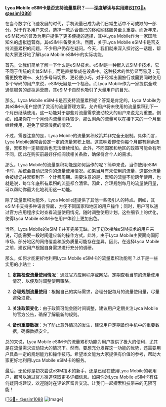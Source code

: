 **Lyca Mobile eSIM卡是否支持流量累积？——深度解读与实用建议[[TG💪+ @esim1088](https://t.me/s/esim1088)]**

在当今数字化飞速发展的时代，手机流量已成为我们日常生活中不可或缺的一部分。对于许多用户来说，选择一款适合自己的移动网络服务至关重要。而近年来，eSIM技术的普及为用户提供了更多便捷的选择，其中Lyca Mobile作为一家国际知名的虚拟运营商，其eSIM卡备受关注。然而，关于Lyca Mobile eSIM卡是否支持流量累积的问题，不少用户仍存在疑问。今天，我们就来深入探讨这一话题，帮助大家更好地了解Lyca Mobile eSIM卡的实际功能。

首先，让我们简单了解一下什么是eSIM技术。eSIM是一种嵌入式SIM卡技术，它不同于传统的实体SIM卡，而是直接集成在设备中。这种技术的优势显而易见：无需更换物理卡、支持多号码切换、更轻便小巧。对于经常出国旅行或需要同时使用多个号码的用户来说，eSIM无疑是一个福音。而Lyca Mobile作为一家提供全球通信服务的虚拟运营商，其eSIM卡自然也吸引了大量用户的目光。

那么，Lyca Mobile eSIM卡是否支持流量累积呢？答案是肯定的。Lyca Mobile为其eSIM卡用户提供了灵活的流量管理方案，允许用户将未使用的流量累积到下一个月份继续使用。这一功能对于那些对流量需求波动较大的用户来说尤为重要。例如，如果你在一个月份内流量消耗较少，那么剩余的流量可以在接下来的一个月里继续使用，避免了资源浪费的情况。

不过，需要注意的是，Lyca Mobile的流量累积政策并非完全无限制。具体而言，Lyca Mobile通常会设定一定的流量累积上限。这意味着即使你每个月都有剩余流量，累积到一定额度后也无法继续增加。此外，不同国家和地区的政策可能会有所不同，因此在购买前最好仔细阅读相关条款，确保符合个人的需求。

那么，Lyca Mobile的流量累积功能是如何运作的呢？简单来说，当你使用eSIM卡时，系统会自动记录你的流量使用情况。如果当月有未使用的流量，这部分流量会被标记并累积到下一个计费周期。需要注意的是，累积的流量不能跨年使用，也就是说，每年年底所有累积的流量都会清零。因此，合理规划每月的流量使用量，可以帮助你最大化地利用这一功能。

除了流量累积功能外，Lyca Mobile还提供了其他一些吸引人的特点。例如，其eSIM卡支持多种语言界面，方便不同国家和地区的用户操作；同时，用户可以通过官方应用程序实时查看流量使用情况，随时调整使用计划。这些细节上的优化，使得Lyca Mobile eSIM卡在用户体验上更加出色。

当然，Lyca Mobile的eSIM卡并非完美无缺。对于初次接触eSIM技术的用户来说，可能需要一段时间适应新的操作方式。此外，由于Lyca Mobile主要面向国际市场，部分地区的网络覆盖和服务质量可能存在差异。因此，在选择Lyca Mobile之前，建议用户根据自身需求进行充分的调研。

那么，如何才能更好地利用Lyca Mobile eSIM卡的流量累积功能呢？以下是一些实用的小贴士：

1. **定期检查流量使用情况**：通过官方应用程序或网站，定期查看当前的流量使用情况，以便及时调整使用策略。
   
2. **合理规划流量使用**：根据自己的实际需求，合理分配每月的流量使用量，尽量避免浪费。

3. **关注政策变化**：由于政策可能会随时间调整，建议用户定期关注Lyca Mobile的官方公告，确保了解最新的规则。

4. **备份重要数据**：为了防止意外情况的发生，建议用户定期备份手机中的重要数据，确保数据安全。

总的来说，Lyca Mobile eSIM卡的流量累积功能为用户提供了极大的便利，尤其是在流量需求波动较大的情况下。然而，要想充分发挥这一功能的优势，还需要用户具备一定的规划能力和操作技巧。希望本文能为大家提供有价值的参考，帮助大家更好地利用Lyca Mobile eSIM卡的服务。

最后，无论你是初次尝试eSIM技术的新手，还是已经在使用Lyca Mobile的老用户，都可以通过官方渠道获取更多详细信息。如果你对Lyca Mobile eSIM卡有任何疑问或建议，欢迎随时在评论区留言交流。让我们一起探索科技带来的无限可能！

[[TG💪+ @esim1088](https://t.me/s/esim1088) ![Image](https://i.postimg.cc/4NQfJmqS/Snipaste-2025-05-13-00-14-12.png)]